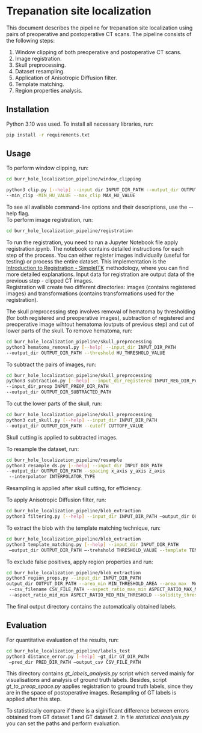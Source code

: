 # Trepanation site localization

This document describes the pipeline for trepanation site localization using pairs of preoperative and postoperative CT scans. The pipeline consists of the following steps:
1. Window clipping of both preoperative and postoperative CT scans.
2. Image registration. 
2. Skull preprocessing.
4. Dataset resampling.
5. Application of Anisotropic Diffusion filter.
6. Template matching.
7. Region properties analysis. 

## Installation

Python 3.10 was used.
To install all necessary libraries, run:

```bash
pip install -r requirements.txt
```

## Usage

To perform window clipping, run:
```bash
cd burr_hole_localization_pipeline/window_clipping

python3 clip.py [--help] --input dir INPUT_DIR_PATH --output_dir OUTPUT_DIR _PATH   
--min_clip -MIN_HU_VALUE --max_clip MAX_HU_VALUE
```
To see all available command-line options and their descriptions, use the --help flag.  
To perform image registration, run:
```bash
cd burr_hole_localization_pipeline/registration
```
To run the registration, you need to run a Jupyter Notebook file apply registration.ipynb.
The notebook contains detailed instructions for each step of the process. You
can either register images individually (useful for testing) or process the entire
dataset. This implementation is the [Introduction to Registration - SimpleITK](https://insightsoftwareconsortium.github.io/SimpleITK-Notebooks/Python_html/60_Registration_Introduction.html)
 methodology, where you can find more detailed explanations. 
Input data for registration are output data of the previous step - clipped CT images.  
Registration will create two different directories: images (contains registered images) and transformations (contains transformations used for the registration).

The skull preprocessing step involves removal of hematoma by thresholding (for both registered and preoperative images), subtraction of registered and preoperative image wihtout  hematoma (outputs of previous step) and cut of lower parts of the skull. To remove hematoma, run:
```bash
cd burr_hole_localization_pipeline/skull_preprocessing
python3 hematoma_removal.py [--help] --input_dir INPUT_DIR_PATH 
--output_dir OUTPUT_DIR_PATH --threshold HU_THRESHOLD_VALUE
```
To subtract the pairs of images, run:
```bash
cd burr_hole_localization_pipeline/skull_preprocessing
python3 subtraction.py [--help] --input_dir_registered INPUT_REG_DIR_PATH 
--input_dir_preop INPUT_PREOP_DIR_PATH 
--output_dir OUTPUT_DIR_SUBTRACTED_PATH 
```
To cut the lower parts of the skull, run:
```bash
cd burr_hole_localization_pipeline/skull_preprocessing
python3 cut_skull.py [--help] --input_dir INPUT_DIR_PATH 
--output_dir OUTPUT_DIR_PATH --cutoff CUTTOFF_VALUE
```
Skull cutting is applied to subtracted images.

To resample the dataset, run:
```bash
cd burr_hole_localization_pipeline/resample
python3 resample_ds.py [--help] --input_dir INPUT_DIR_PATH 
--output_dir OUTPUT_DIR_PATH --spacing x_axis y_axis z_axis  
 --interpolator INTERPOLATOR_TYPE
```
Resampling is applied after skull cutting, for efficiency.

To apply Anisotropic Diffusion filter, run:
```bash
cd burr_hole_localization_pipeline/blob_extraction
python3 filtering.py [--help] --input_dir INPUT_DIR_PATH —output_dir OUTPUT_DIR_PATH

```
To extract the blob with the template matching technique, run:
```bash
cd burr_hole_localization_pipeline/blob_extraction
python3 template_matching.py [--help] --input_dir INPUT_DIR_PATH
 —output_dir OUTPUT_DIR_PATH —-trehshold THRESHOLD_VALUE --template TEMPLATE_PATH
 ```
To exclude false positives, apply region properties and run:
```bash
cd burr_hole_localization_pipeline/blob_extraction
python3 region_props.py --input_dir INPUT_DIR_PATH   
output_dir OUTPUT_DIR_PATH --area_min MIN_THRESHOLD_AREA --area_max  MAX_THRESHOLD_AREA 
 --csv_filename CSV_FILE_PATH --aspect_ratio_max_min ASPECT_RATIO_MAX_MIN_THRESHOLD  
 --aspect_ratio_mid_min ASPECT_RATIO_MID_MIN_THRESHOLD --solidity_threshold SOLIDITY_THRESHOLD
```
The final output directory contains the automatically obtained labels.

## Evaluation
For quantitative evaluation of the results, run:
```bash
cd burr_hole_localization_pipeline/labels_test 
python3 distance_error.py [—help] —gt_dir GT_DIR_PATH 
 —pred_dir PRED_DIR_PATH —output_csv CSV_FILE_PATH
```
This directory contains *gt_labels_analysis.py* script which served mainly for visualisations and analysis of ground truth labels. 
Besides, script *gt_to_preop_space.py* applies registration to ground truth labels, since they are in the space of postoperative images. Resampling of GT labels is applied after this step. 

To statistically compare if there is a siginificant difference between errors obtained from GT dataset 1 and GT dataset 2. In file *statistical analysis.py* you can set the paths and perform evaluation.  
